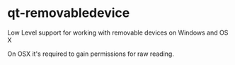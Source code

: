 # qt-removabledevice
Low Level support for working with removable devices on Windows and OS X

On OSX it's required to gain permissions for raw reading.
